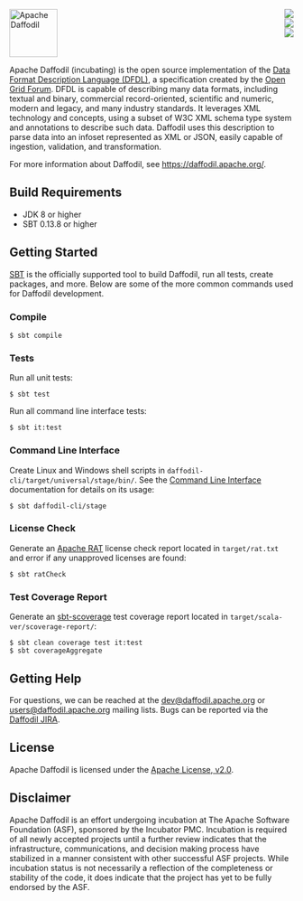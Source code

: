 <!--
  Licensed to the Apache Software Foundation (ASF) under one or more
  contributor license agreements.  See the NOTICE file distributed with
  this work for additional information regarding copyright ownership.
  The ASF licenses this file to You under the Apache License, Version 2.0
  (the "License"); you may not use this file except in compliance with
  the License.  You may obtain a copy of the License at

      http://www.apache.org/licenses/LICENSE-2.0

  Unless required by applicable law or agreed to in writing, software
  distributed under the License is distributed on an "AS IS" BASIS,
  WITHOUT WARRANTIES OR CONDITIONS OF ANY KIND, either express or implied.
  See the License for the specific language governing permissions and
  limitations under the License.
-->

[<img src="https://daffodil.apache.org/assets/themes/apache/img/apache-daffodil-logo.svg" height="85" align="left" alt="Apache Daffodil"/>][Website]
[<img src="https://img.shields.io/travis/apache/incubator-daffodil/master.svg" align="right"/>][TravisCI]
<br clear="right" />
[<img src="https://img.shields.io/codecov/c/github/apache/incubator-daffodil/master.svg" align="right"/>][CodeCov]
<br clear="right" />
[<img src="https://img.shields.io/maven-central/v/org.apache.daffodil/daffodil-core_2.12.svg?color=brightgreen&label=version" align="right"/>][Releases]
<br clear="both" />

Apache Daffodil (incubating) is the open source implementation of the [Data Format
Description Language (DFDL)], a specification created by the [Open Grid Forum]. DFDL is
capable of describing many data formats, including textual and binary, commercial
record-oriented, scientific and numeric, modern and legacy, and many industry standards.
It leverages XML technology and concepts, using a subset of W3C XML schema type system and
annotations to describe such data. Daffodil uses this description to parse data into an
infoset represented as XML or JSON, easily capable of ingestion, validation, and
transformation.

For more information about Daffodil, see https://daffodil.apache.org/.

## Build Requirements

* JDK 8 or higher
* SBT 0.13.8 or higher

## Getting Started

[SBT] is the officially supported tool to build Daffodil, run all tests, create packages,
and more. Below are some of the more common commands used for Daffodil development.

### Compile

```text
$ sbt compile
```
### Tests

Run all unit tests:

```text
$ sbt test 
```

Run all command line interface tests:

```text
$ sbt it:test
```

### Command Line Interface

Create Linux and Windows shell scripts in `daffodil-cli/target/universal/stage/bin/`. See
the [Command Line Interface] documentation for details on its usage:

```btext
$ sbt daffodil-cli/stage
```

### License Check

Generate an [Apache RAT] license check report located in ``target/rat.txt`` and error if
any unapproved licenses are found:

```text
$ sbt ratCheck
```

### Test Coverage Report

Generate an [sbt-scoverage] test coverage report located in
``target/scala-ver/scoverage-report/``:

```text
$ sbt clean coverage test it:test
$ sbt coverageAggregate
```

## Getting Help

For questions, we can be reached at the dev@daffodil.apache.org or
users@daffodil.apache.org mailing lists. Bugs can be reported via the [Daffodil JIRA].

## License

Apache Daffodil is licensed under the [Apache License, v2.0].

## Disclaimer

Apache Daffodil is an effort undergoing incubation at The Apache Software Foundation
(ASF), sponsored by the Incubator PMC. Incubation is required of all newly accepted
projects until a further review indicates that the infrastructure, communications, and
decision making process have stabilized in a manner consistent with other successful ASF
projects. While incubation status is not necessarily a reflection of the completeness or
stability of the code, it does indicate that the project has yet to be fully endorsed by
the ASF.




[Apache License, v2.0]: https://www.apache.org/licenses/LICENSE-2.0
[Apache RAT]: https://creadur.apache.org/rat/
[CodeCov]: https://codecov.io/gh/apache/incubator-daffodil/
[Command Line Interface]: https://daffodil.apache.org/cli/
[Daffodil JIRA]: https://issues.apache.org/jira/projects/DAFFODIL
[Data Format Description Language (DFDL)]: http://www.ogf.org/dfdl
[Open Grid Forum]: http://www.ogf.org
[Releases]: http://daffodil.apache.org/releases/
[SBT]: http://www.scala-sbt.org
[TravisCI]: https://travis-ci.org/apache/incubator-daffodil
[Website]: https://daffodil.apache.org
[sbt-scoverage]: https://github.com/scoverage/sbt-scoverage
